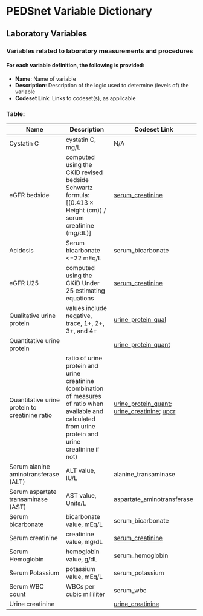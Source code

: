 # PEDSnet Variable Dictionary

## Laboratory Variables

### Variables related to laboratory measurements and procedures

#### For each variable definition, the following is provided:
* **Name**: Name of variable
* **Description**: Description of the logic used to determine (levels of) the variable
* **Codeset Link**: Links to codeset(s), as applicable

### Table:

| Name | Description | Codeset Link |
|------|-------------|--------------|
| Cystatin C | cystatin C, mg/L | N/A |
| eGFR bedside | computed using the CKiD revised bedside Schwartz formula: [(0.413 × Height (cm)) / serum creatinine (mg/dL)] | [serum_creatinine](https://github.com/PRESERVE-Coordinating-Center/preserve_codesets/blob/main/measurement/serum_creatinine.csv) |
| Acidosis | Serum bicarbonate <=22 mEq/L | serum_bicarbonate |
| eGFR U25 | computed using the CKiD Under 25 estimating equations | [serum_creatinine](https://github.com/PRESERVE-Coordinating-Center/preserve_codesets/blob/main/measurement/serum_creatinine.csv) |
| Qualitative urine protein | values include negative, trace, 1+, 2+, 3+, and 4+ | [urine_protein_qual](https://github.com/PRESERVE-Coordinating-Center/preserve_codesets/blob/main/measurement/urine_protein_qual.csv) |
| Quantitative urine protein | | [urine_protein_quant](https://github.com/PRESERVE-Coordinating-Center/preserve_codesets/blob/main/measurement/urine_protein_quat.csv) |
| Quantitative urine protein to creatinine ratio | ratio of urine protein and urine creatinine (combination of measures of ratio when available and calculated from urine protein and urine creatinine if not) | [urine_protein_quant](https://github.com/PRESERVE-Coordinating-Center/preserve_codesets/blob/main/measurement/urine_protein_quant.csv); [urine_creatinine](https://github.com/PRESERVE-Coordinating-Center/preserve_codesets/blob/main/measurement/urine_creatinine.csv); [upcr](https://github.com/PRESERVE-Coordinating-Center/preserve_codesets/blob/main/measurement/upcr.csv) |
| Serum alanine aminotransferase (ALT) | ALT value, IU/L | alanine_transaminase |
| Serum aspartate transaminase (AST) | AST value, Units/L | aspartate_aminotransferase |
| Serum bicarbonate | bicarbonate value, mEq/L | serum_bicarbonate |
| Serum creatinine | creatinine value, mg/dL | [serum_creatinine](https://github.com/PRESERVE-Coordinating-Center/preserve_codesets/blob/main/measurement/serum_creatinine.csv) |
| Serum Hemoglobin | hemoglobin value, g/dL | serum_hemoglobin |
| Serum Potassium | potassium value, mEq/L | serum_potassium |
| Serum WBC count | WBCs per cubic milliliter | serum_wbc |
| Urine creatinine | | [urine_creatinine](https://github.com/PRESERVE-Coordinating-Center/preserve_codesets/blob/main/measurement/urine_creatinine.csv) |
